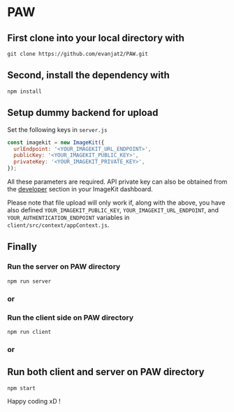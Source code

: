 # PAW

## First clone into your local directory with 
```
git clone https://github.com/evanjat2/PAW.git
```

## Second, install the dependency with
```
npm install
```


## Setup dummy backend for upload

Set the following keys in `server.js`

```js
const imagekit = new ImageKit({
  urlEndpoint: '<YOUR_IMAGEKIT_URL_ENDPOINT>',
  publicKey: '<YOUR_IMAGEKIT_PUBLIC_KEY>',
  privateKey: '<YOUR_IMAGEKIT_PRIVATE_KEY>',
});
```

All these parameters are required. API private key can also be obtained from the [developer](https://imagekit.io/dashboard#developers) section in your ImageKit dashboard.

Please note that file upload will only work if, along with the above, you have also defined `YOUR_IMAGEKIT_PUBLIC_KEY`, `YOUR_IMAGEKIT_URL_ENDPOINT`, and `YOUR_AUTHENTICATION_ENDPOINT` variables in `client/src/context/appContext.js`.

## Finally 
### Run the server on PAW directory
```
npm run server
```
### or
### Run the client side on PAW directory
```
npm run client
```
### or
## Run both client and server on PAW directory
```
npm start
```


Happy coding xD !
